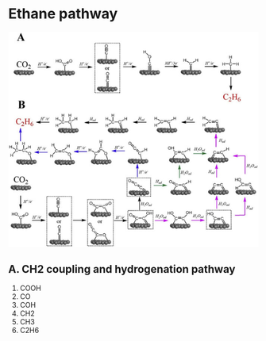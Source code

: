 # Ethane pathway

![CH2 coupling](./CH2_coupling.jpeg) 
## A. CH2 coupling and hydrogenation pathway
1. COOH
2. CO
3. COH
4. CH2
5. CH3
6. C2H6
